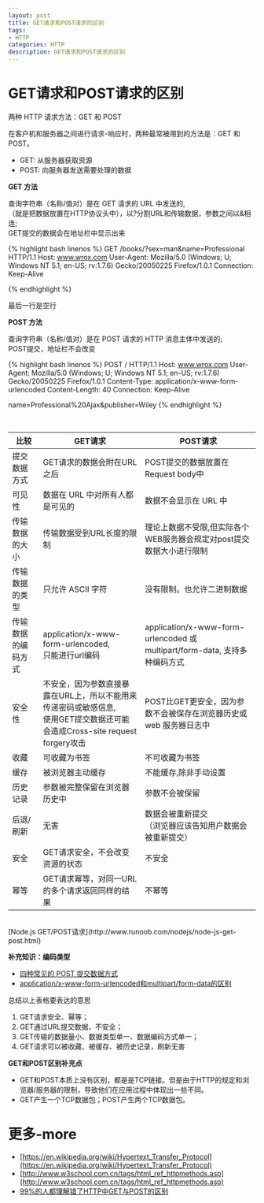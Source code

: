 ```yaml
---
layout: post
title: GET请求和POST请求的区别
tags:
- HTTP
categories: HTTP
description: GET请求和POST请求的区别
---
```


# GET请求和POST请求的区别

两种 HTTP 请求方法：GET 和 POST

在客户机和服务器之间进行请求-响应时，两种最常被用到的方法是：GET 和 POST。

- GET: 从服务器获取资源
- POST: 向服务器发送需要处理的数据

**GET 方法**

查询字符串（名称/值对）是在 GET 请求的 URL 中发送的,  
（就是把数据放置在HTTP协议头中），以?分割URL和传输数据，参数之间以&相连;  
GET提交的数据会在地址栏中显示出来

{% highlight bash linenos %}
GET /books/?sex=man&name=Professional HTTP/1.1
Host: www.wrox.com
User-Agent: Mozilla/5.0 (Windows; U; Windows NT 5.1; en-US; rv:1.7.6)
Gecko/20050225 Firefox/1.0.1
Connection: Keep-Alive
  
{% endhighlight %}

最后一行是空行

**POST 方法**

查询字符串（名称/值对）是在 POST 请求的 HTTP 消息主体中发送的;  
POST提交，地址栏不会改变

{% highlight bash linenos %}
POST / HTTP/1.1
Host: www.wrox.com
User-Agent: Mozilla/5.0 (Windows; U; Windows NT 5.1; en-US; rv:1.7.6)
Gecko/20050225 Firefox/1.0.1
Content-Type: application/x-www-form-urlencoded
Content-Length: 40
Connection: Keep-Alive

name=Professional%20Ajax&publisher=Wiley
{% endhighlight %}

<br />

|比较|GET请求|POST请求|
|---|---|---|
|提交数据方式|GET请求的数据会附在URL之后|POST提交的数据放置在Request body中|
|可见性|数据在 URL 中对所有人都是可见的|数据不会显示在 URL 中|
|传输数据的大小|传输数据受到URL长度的限制|理论上数据不受限,但实际各个WEB服务器会规定对post提交数据大小进行限制|
|传输数据的类型|只允许 ASCII 字符|没有限制。也允许二进制数据|
|传输数据的编码方式|application/x-www-form-urlencoded, <br>只能进行url编码|application/x-www-form-urlencoded 或 multipart/form-data, 支持多种编码方式|
|安全性|不安全，因为参数直接暴露在URL上，所以不能用来传递密码或敏感信息,<br>使用GET提交数据还可能会造成Cross-site request forgery攻击|POST比GET更安全，因为参数不会被保存在浏览器历史或 web 服务器日志中|
|收藏|可收藏为书签|不可收藏为书签|
|缓存|被浏览器主动缓存|不能缓存,除非手动设置|
|历史记录|参数被完整保留在浏览器历史中|参数不会被保留|
|后退/刷新|无害|数据会被重新提交<br>（浏览器应该告知用户数据会被重新提交）|
|安全|GET请求安全，不会改变资源的状态|不安全|
|幂等|GET请求幂等，对同一URL的多个请求返回同样的结果|不幂等|

<br/>
[Node.js GET/POST请求](http://www.runoob.com/nodejs/node-js-get-post.html)

**补充知识：编码类型**

- [四种常见的 POST 提交数据方式](https://imququ.com/post/four-ways-to-post-data-in-http.html)  
- [application/x-www-form-urlencoded和multipart/form-data的区别](application/x-www-form-urlencoded和multipart/form-data的区别)



总结以上表格要表达的意思

1. GET请求安全、幂等；
2. GET通过URL提交数据，不安全；
3. GET传输的数据量小、数据类型单一、数据编码方式单一；
4. GET请求可以被收藏、被缓存、被历史记录，刷新无害


**GET和POST区别补充点**

- GET和POST本质上没有区别，都是是TCP链接。但是由于HTTP的规定和浏览器/服务器的限制，导致他们在应用过程中体现出一些不同。  
- GET产生一个TCP数据包；POST产生两个TCP数据包。


# 更多-more

- [https://en.wikipedia.org/wiki/Hypertext_Transfer_Protocol](https://en.wikipedia.org/wiki/Hypertext_Transfer_Protocol)
- [http://www.w3school.com.cn/tags/html_ref_httpmethods.asp](http://www.w3school.com.cn/tags/html_ref_httpmethods.asp)
- [99%的人都理解错了HTTP中GET与POST的区别](https://mp.weixin.qq.com/s?__biz=MzI3NzIzMzg3Mw==&mid=100000054&idx=1&sn=71f6c214f3833d9ca20b9f7dcd9d33e4#rd)